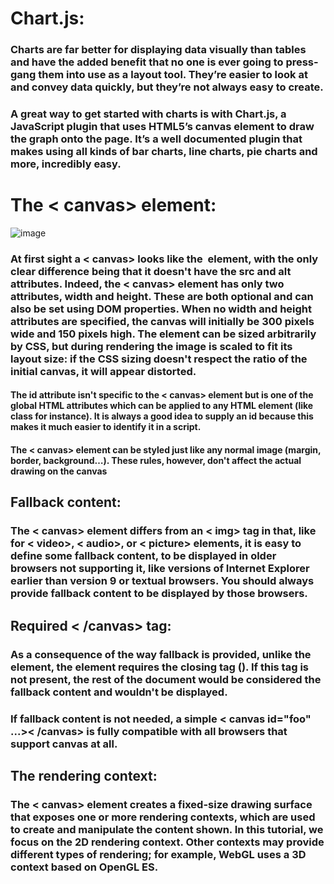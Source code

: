 # Chart.js:
### Charts are far better for displaying data visually than tables and have the added benefit that no one is ever going to press-gang them into use as a layout tool. They’re easier to look at and convey data quickly, but they’re not always easy to create.

### A great way to get started with charts is with Chart.js, a JavaScript plugin that uses HTML5’s canvas element to draw the graph onto the page. It’s a well documented plugin that makes using all kinds of bar charts, line charts, pie charts and more, incredibly easy.


# The < canvas> element:

![image](https://user-images.githubusercontent.com/79833733/112762367-f4bb0480-9007-11eb-83c1-796652e3117f.png)

### At first sight a < canvas> looks like the <img> element, with the only clear difference being that it doesn't have the src and alt attributes. Indeed, the < canvas> element has only two attributes, width and height. These are both optional and can also be set using DOM properties. When no width and height attributes are specified, the canvas will initially be 300 pixels wide and 150 pixels high. The element can be sized arbitrarily by CSS, but during rendering the image is scaled to fit its layout size: if the CSS sizing doesn't respect the ratio of the initial canvas, it will appear distorted.

#### The **id** attribute isn't specific to the < canvas> element but is one of the global HTML attributes which can be applied to any HTML element (like class for instance). It is always a good idea to supply an id because this makes it much easier to identify it in a script.


#### The < canvas> element can be styled just like any normal image (margin, border, background…). These rules, however, don't affect the actual drawing on the canvas

## Fallback content:
### The **< canvas>** element differs from an **< img>** tag in that, like for < video>, < audio>, or < picture> elements, it is easy to define some fallback content, to be displayed in older browsers not supporting it, like versions of Internet Explorer earlier than version 9 or textual browsers. You should always provide fallback content to be displayed by those browsers.

## Required < /canvas> tag:
### As a consequence of the way fallback is provided, unlike the <img> element, the <canvas> element requires the closing tag (</canvas>). If this tag is not present, the rest of the document would be considered the fallback content and wouldn't be displayed.

### If fallback content is not needed, a simple < canvas id="foo" ...>< /canvas> is fully compatible with all browsers that support canvas at all.

## The rendering context:
### The < canvas> element creates a fixed-size drawing surface that exposes one or more rendering contexts, which are used to create and manipulate the content shown. In this tutorial, we focus on the 2D rendering context. Other contexts may provide different types of rendering; for example, WebGL uses a 3D context based on OpenGL ES.
